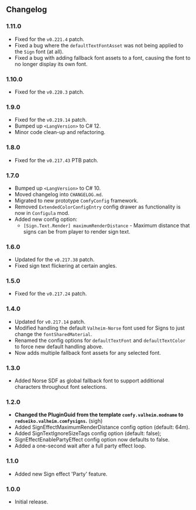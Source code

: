 ## Changelog

### 1.11.0

  * Fixed for the `v0.221.4` patch.
  * Fixed a bug where the `defaultTextFontAsset` was not being applied to the `Sign` font (at all).
  * Fixed a bug with adding fallback font assets to a font, causing the font to no longer display its own font.

### 1.10.0

  * Fixed for the `v0.220.3` patch.

### 1.9.0

  * Fixed for the `v0.219.14` patch.
  * Bumped up `<LangVersion>` to C# 12.
  * Minor code clean-up and refactoring.

### 1.8.0

  * Fixed for the `v0.217.43` PTB patch.

### 1.7.0

  * Bumped up `<LangVersion>` to C# 10.
  * Moved changelog into `CHANGELOG.md`.
  * Migrated to new prototype `ComfyConfig` framework.
  * Removed `ExtendedColorConfigEntry` config drawer as functionality is now in `Configula` mod.
  * Added new config option:
    * `[Sign.Text.Render] maximumRenderDistance` - Maximum distance that signs can be from player to render sign text.

### 1.6.0

  * Updated for the `v0.217.38` patch.
  * Fixed sign text flickering at certain angles.

### 1.5.0

  * Fixed for the `v0.217.24` patch.

### 1.4.0

  * Updated for `v0.217.14` patch.
  * Modified handling the default `Valheim-Norse` font used for Signs to just change the `fontSharedMaterial`.
  * Renamed the config options for `defaultTextFont` and `defaultTextColor` to force new default handling above.
  * Now adds multiple fallback font assets for any selected font.

### 1.3.0

  * Added Norse SDF as global fallback font to support additional characters throughout font selections.

### 1.2.0

  * **Changed the PluginGuid from the template `comfy.valheim.modname` to `redseiko.valheim.comfysigns`.** (sigh)
  * Added SignEffectMaximumRenderDistance config option (default: 64m).
  * Added SignTextIgnoreSizeTags config option (default: false);
  * SignEffectEnablePartyEffect config option now defaults to false.
  * Added a one-second wait after a full party effect loop.

### 1.1.0

  * Added new Sign effect 'Party' feature.

### 1.0.0

  * Initial release.
